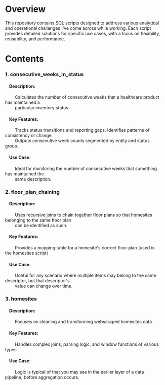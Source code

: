 
# Overview
This repository contains SQL scripts designed to address various analytical and operational challenges I've come across while working. Each script provides detailed solutions for specific use cases, with a focus on flexibility, reusability, and performance.

# Contents
### 1. consecutive_weeks_in_status
   #### &nbsp;&nbsp;&nbsp;&nbsp;Description:
   &nbsp;&nbsp;&nbsp;&nbsp;&nbsp;&nbsp;&nbsp;&nbsp;Calculates the number of consecutive weeks that a healthcare product has maintained a<br>
   &nbsp;&nbsp;&nbsp;&nbsp;&nbsp;&nbsp;&nbsp;&nbsp;particular inventory status.
   #### &nbsp;&nbsp;&nbsp;&nbsp;Key Features:
   &nbsp;&nbsp;&nbsp;&nbsp;&nbsp;&nbsp;&nbsp;&nbsp;Tracks status transitions and reporting gaps. Identifies patterns of consistency or change.<br>
   &nbsp;&nbsp;&nbsp;&nbsp;&nbsp;&nbsp;&nbsp;&nbsp;Outputs consecutive week counts segmented by entity and status group.
   #### &nbsp;&nbsp;&nbsp;&nbsp;Use Case:
   &nbsp;&nbsp;&nbsp;&nbsp;&nbsp;&nbsp;&nbsp;&nbsp;Ideal for monitoring the number of consecutive weeks that something has maintained the<br>
   &nbsp;&nbsp;&nbsp;&nbsp;&nbsp;&nbsp;&nbsp;&nbsp;same description.
### 2. floor_plan_chaining
   #### &nbsp;&nbsp;&nbsp;&nbsp;Description:
   &nbsp;&nbsp;&nbsp;&nbsp;&nbsp;&nbsp;&nbsp;&nbsp;Uses recursive joins to chain together floor plans so that homesites belonging to the same floor plan<br>
   &nbsp;&nbsp;&nbsp;&nbsp;&nbsp;&nbsp;&nbsp;&nbsp;can be identified as such.
   #### &nbsp;&nbsp;&nbsp;&nbsp;Key Features:
   &nbsp;&nbsp;&nbsp;&nbsp;&nbsp;&nbsp;&nbsp;&nbsp;Provides a mapping table for a homesite's correct floor plan (used in the homesites script)
   #### &nbsp;&nbsp;&nbsp;&nbsp;Use Case:
   &nbsp;&nbsp;&nbsp;&nbsp;&nbsp;&nbsp;&nbsp;&nbsp;Useful for any scenario where multiple items may belong to the same descriptor, but that descriptor's<br>
   &nbsp;&nbsp;&nbsp;&nbsp;&nbsp;&nbsp;&nbsp;&nbsp;value can change over time.
### 3. homesites
   #### &nbsp;&nbsp;&nbsp;&nbsp;Description:
   &nbsp;&nbsp;&nbsp;&nbsp;&nbsp;&nbsp;&nbsp;&nbsp;Focuses on cleaning and transforming webscraped homesites data
   #### &nbsp;&nbsp;&nbsp;&nbsp;Key Features:
   &nbsp;&nbsp;&nbsp;&nbsp;&nbsp;&nbsp;&nbsp;&nbsp;Handles complex joins, parsing logic, and window functions of various types.
   #### &nbsp;&nbsp;&nbsp;&nbsp;Use Case:
   &nbsp;&nbsp;&nbsp;&nbsp;&nbsp;&nbsp;&nbsp;&nbsp;Logic is typical of that you may see in the earlier layer of a data pipeline; before aggregation occurs.
